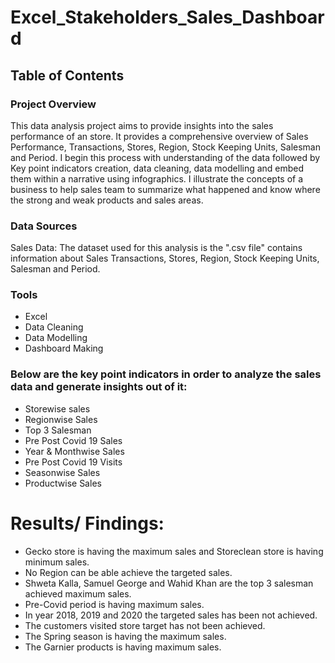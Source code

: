 # Excel_Stakeholders_Sales_Dashboard

## Table of Contents

### Project Overview
This data analysis project aims to provide insights into the sales performance of an store. It provides a comprehensive overview of Sales Performance, Transactions, Stores, Region, Stock Keeping Units, Salesman and Period. I begin this process with understanding of the data followed by Key point indicators creation, data cleaning, data modelling and embed them within a narrative using infographics. I illustrate the concepts of a business to help sales team to summarize what happened and know where the strong and weak products and sales areas.

### Data Sources

Sales Data: The dataset used for this analysis is the ".csv file" contains information about Sales Transactions, Stores, Region, Stock Keeping Units, Salesman and Period.

### Tools

- Excel
- Data Cleaning
- Data Modelling
- Dashboard Making

### Below are the key point indicators in order to analyze the sales data and generate insights out of it:
- Storewise sales
- Regionwise Sales
- Top 3 Salesman
- Pre Post Covid 19 Sales
- Year & Monthwise Sales
- Pre Post Covid 19 Visits
- Seasonwise Sales
- Productwise Sales

# Results/ Findings:

- Gecko store is having the maximum sales and Storeclean store is having minimum sales.
- No Region can be able achieve the targeted sales.
- Shweta Kalla, Samuel George and Wahid Khan are the top 3 salesman achieved maximum sales.
- Pre-Covid period is having maximum sales.
- In year 2018, 2019 and 2020 the targeted sales has been not achieved.
- The customers visited store target has not been achieved.
- The Spring season is having the maximum sales.
- The Garnier products is having maximum sales.
